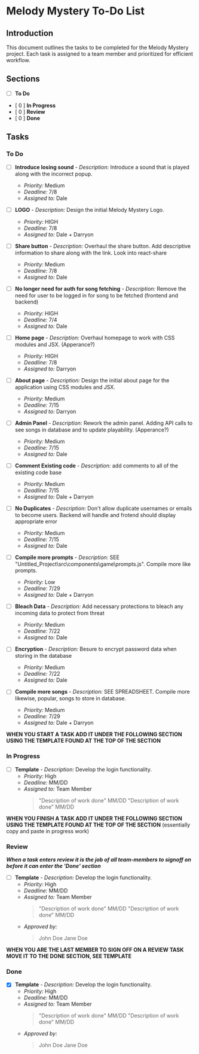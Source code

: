 # Melody Mystery To-Do List

## Introduction
This document outlines the tasks to be completed for the Melody Mystery project. Each task is assigned to a team member and prioritized for efficient workflow.

## Sections
- [ ] **To Do**
- [ 0 ] **In Progress**
- [ 0 ] **Review**
- [ 0 ] **Done**

## Tasks

### To Do
- [ ] **Introduce losing sound** - *Description:* Introduce a sound that is played along with the incorrect popup.
  - *Priority:* Medium
  - *Deadline:* 7/8
  - *Assigned to:* Dale

- [ ] **LOGO** - *Description:* Design the initial Melody Mystery Logo.
  - *Priority:* HIGH
  - *Deadline:* 7/8
  - *Assigned to:* Dale + Darryon

- [ ] **Share button** - *Description:* Overhaul the share button. Add descriptive information to share along with the link. Look into react-share
  - *Priority:* Medium
  - *Deadline:* 7/8
  - *Assigned to:* Dale

- [ ] **No longer need for auth for song fetching** - *Description:* Remove the need for user to be logged in for song to be fetched (frontend and backend)
  - *Priority:* HIGH
  - *Deadline:* 7/4
  - *Assigned to:* Dale

- [ ] **Home page** - *Description:* Overhaul homepage to work with CSS modules and JSX. (Apperance?)
  - *Priority:* HIGH
  - *Deadline:* 7/8
  - *Assigned to:* Darryon

- [ ] **About page** - *Description:* Design the initial about page for the application using CSS modules and JSX.
  - *Priority:* Medium
  - *Deadline:* 7/15
  - *Assigned to:* Darryon

- [ ] **Admin Panel** - *Description:* Rework the admin panel. Adding API calls to see songs in database and to update playability. (Apperance?)
  - *Priority:* Medium
  - *Deadline:* 7/15
  - *Assigned to:* Dale

- [ ] **Comment Existing code** - *Description:* add comments to all of the existing code base
  - *Priority:* Medium
  - *Deadline:* 7/15
  - *Assigned to:* Dale + Darryon

- [ ] **No Duplicates** - *Description:* Don't allow duplicate usernames or emails to become users. Backend will handle and frotend should display appropriate error
  - *Priority:* Medium
  - *Deadline:* 7/15
  - *Assigned to:* Dale

- [ ] **Compile more prompts** - *Description:* SEE "Untitled_Project\src\components\game\prompts.js". Compile more like prompts.
  - *Priority:* Low
  - *Deadline:* 7/29
  - *Assigned to:* Dale + Darryon

- [ ] **Bleach Data** - *Description:* Add necessary protections to bleach any incoming data to protect from threat
  - *Priority:* Medium
  - *Deadline:* 7/22
  - *Assigned to:* Dale

- [ ] **Encryption** - *Description:* Besure to encrypt password data when storing in the database
  - *Priority:* Medium
  - *Deadline:* 7/22
  - *Assigned to:* Dale

- [ ] **Compile more songs** - *Description:* SEE SPREADSHEET. Compile more likewise, popular, songs to store in database.
  - *Priority:* Medium
  - *Deadline:* 7/29
  - *Assigned to:* Dale + Darryon

**WHEN YOU START A TASK ADD IT UNDER THE FOLLOWING SECTION USING THE TEMPLATE FOUND AT THE TOP OF THE SECTION**

### In Progress

- [ ] **Template** - *Description:* Develop the login functionality.
  - *Priority:* High
  - *Deadline:* MM/DD
  - *Assigned to:* Team Member
    > "Description of work done" MM/DD
    > "Description of work done" MM/DD

**WHEN YOU FINISH A TASK ADD IT UNDER THE FOLLOWING SECTION USING THE TEMPLATE FOUND AT THE TOP OF THE SECTION** (essentially copy and paste in progress work)

### Review 
***When a task enters review it is the job of all team-members to signoff on before it can enter the 'Done' section***

- [ ] **Template** - *Description:* Develop the login functionality.
  - *Priority:* High
  - *Deadline:* MM/DD
  - *Assigned to:* Team Member
    > "Description of work done" MM/DD
    > "Description of work done" MM/DD
  - *Approved by:*
    > John Doe
    > Jane Doe

**WHEN YOU ARE THE LAST MEMBER TO SIGN OFF ON A REVIEW TASK MOVE IT TO THE DONE SECTION, SEE TEMPLATE**

### Done

- [X] **Template** - *Description:* Develop the login functionality.
  - *Priority:* High
  - *Deadline:* MM/DD
  - *Assigned to:* Team Member
    > "Description of work done" MM/DD
    > "Description of work done" MM/DD
  - *Approved by:*
    > John Doe
    > Jane Doe
